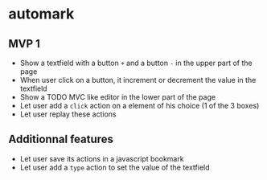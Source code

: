 # automark

## MVP 1 

- Show a textfield with a button `+` and a button `-` in the upper part of the page
- When user click on a button, it increment or decrement the value in the textfield
- Show a TODO MVC like editor in the lower part of the page
- Let user add a `click` action on a element of his choice (1 of the 3 boxes)
- Let user replay these actions

## Additionnal features

- Let user save its actions in a javascript bookmark
- Let user add a `type` action to set the value of the textfield